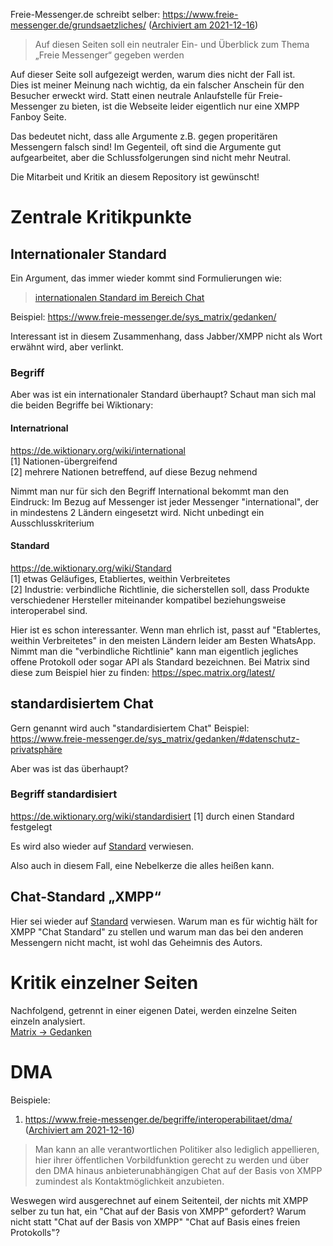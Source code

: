 Freie-Messenger.de schreibt selber:
https://www.freie-messenger.de/grundsaetzliches/ ([Archiviert am 2021-12-16](https://web.archive.org/web/20211216144331/https://www.freie-messenger.de/grundsaetzliches/))
> Auf diesen Seiten soll ein neutraler Ein- und Überblick zum Thema „Freie Messenger“ gegeben werden

Auf dieser Seite soll aufgezeigt werden, warum dies nicht der Fall ist.  
Dies ist meiner Meinung nach wichtig, da ein falscher Anschein für den Besucher erweckt wird.
Statt einen neutrale Anlaufstelle für Freie-Messenger zu bieten, ist die Webseite leider eigentlich nur eine XMPP Fanboy Seite.

Das bedeutet nicht, dass alle Argumente z.B. gegen properitären Messengern falsch sind! 
Im Gegenteil, oft sind die Argumente gut aufgearbeitet, aber die Schlussfolgerungen sind nicht mehr Neutral.

Die Mitarbeit und Kritik an diesem Repository ist gewünscht!

# Zentrale Kritikpunkte
## Internationaler Standard
Ein Argument, das immer wieder kommt sind Formulierungen wie:
> [internationalen Standard im Bereich Chat](https://www.freie-messenger.de/sys_xmpp/)

Beispiel:
https://www.freie-messenger.de/sys_matrix/gedanken/

Interessant ist in diesem Zusammenhang, dass Jabber/XMPP nicht als Wort erwähnt wird, aber verlinkt.

### Begriff
Aber was ist ein internationaler Standard überhaupt?
Schaut man sich mal die beiden Begriffe bei Wiktionary:
#### Internatrional
https://de.wiktionary.org/wiki/international  
[1] Nationen-übergreifend  
[2] mehrere Nationen betreffend, auf diese Bezug nehmend  

Nimmt man nur für sich den Begriff International bekommt man den Eindruck: Im Bezug auf Messenger ist jeder Messenger "international", der in mindestens 2 Ländern eingesetzt wird. Nicht unbedingt ein Ausschlusskriterium

#### Standard
https://de.wiktionary.org/wiki/Standard  
[1] etwas Geläufiges, Etabliertes, weithin Verbreitetes  
[2] Industrie: verbindliche Richtlinie, die sicherstellen soll, dass Produkte verschiedener Hersteller miteinander kompatibel beziehungsweise interoperabel sind.  

Hier ist es schon interessanter. Wenn man ehrlich ist, passt auf "Etablertes, weithin Verbreitetes" in den meisten Ländern leider am Besten WhatsApp. Nimmt man die "verbindliche Richtlinie" kann man eigentlich jegliches offene Protokoll oder sogar API als Standard bezeichnen.
Bei Matrix sind diese zum Beispiel hier zu finden:
https://spec.matrix.org/latest/

## standardisiertem Chat
Gern genannt wird auch "standardisiertem Chat"
Beispiel:
https://www.freie-messenger.de/sys_matrix/gedanken/#datenschutz-privatsphäre

Aber was ist das überhaupt?
### Begriff standardisiert
https://de.wiktionary.org/wiki/standardisiert
[1] durch einen Standard festgelegt

Es wird also wieder auf [Standard](#Standard) verwiesen.

Also auch in diesem Fall, eine Nebelkerze die alles heißen kann.

## Chat-Standard „XMPP“
Hier sei wieder auf [Standard](#Standard) verwiesen.
Warum man es für wichtig hält for XMPP "Chat Standard" zu stellen und warum man das bei den anderen Messengern nicht macht, ist wohl das Geheimnis des Autors.

# Kritik einzelner Seiten
Nachfolgend, getrennt in einer eigenen Datei, werden einzelne Seiten einzeln analysiert.  
[Matrix -> Gedanken](Matrix-Gedanken.md)

# DMA
Beispiele:
1. https://www.freie-messenger.de/begriffe/interoperabilitaet/dma/ ([Archiviert am 2021-12-16](https://web.archive.org/web/20211216144331/https://www.freie-messenger.de/grundsaetzliches/))
> Man kann an alle verantwortlichen Politiker also lediglich appellieren, hier ihrer öffentlichen Vorbildfunktion gerecht zu werden und über den DMA hinaus anbieterunabhängigen Chat auf der Basis von XMPP zumindest als Kontaktmöglichkeit anzubieten.

Weswegen wird ausgerechnet auf einem Seitenteil, der nichts mit XMPP selber zu tun hat, ein "Chat auf der Basis von XMPP" gefordert?
Warum nicht statt "Chat auf der Basis von XMPP" "Chat auf Basis eines freien Protokolls"?
